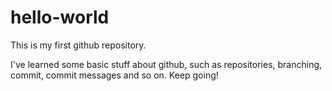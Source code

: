 # hello-world
This is my first github repository.

I've learned some basic stuff about github, such as repositories, branching, commit, commit messages and so on. Keep going!
